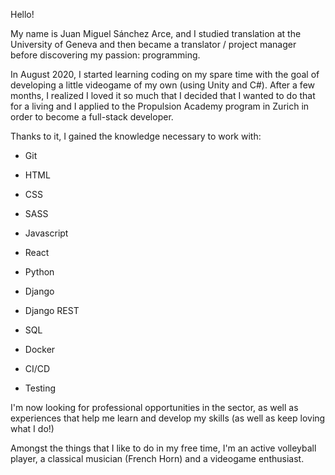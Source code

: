 Hello!

My name is Juan Miguel Sánchez Arce, and I studied translation at the University of Geneva and then became a translator / project manager before discovering my passion: programming.

In August 2020, I started learning coding on my spare time with the goal of developing a little videogame of my own (using Unity and C#). 
After a few months, I realized I loved it so much that I decided that I wanted to do that for a living and I applied to the Propulsion Academy program in Zurich in order to become a full-stack developer.

Thanks to it, I gained the knowledge necessary to work with:
  - Git
  
  - HTML
  
  - CSS
  - SASS
  
  - Javascript
  - React
  
  - Python
  - Django
  - Django REST
  
  - SQL
  
  - Docker
  
  - CI/CD
  - Testing

I'm now looking for professional opportunities in the sector, as well as experiences that help me learn and develop my skills (as well as keep loving what I do!)


Amongst the things that I like to do in my free time, I'm an active volleyball player, a classical musician (French Horn) and a videogame enthusiast.
